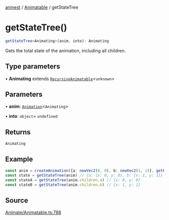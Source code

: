 [aninest](../../index.md) / [Animatable](../index.md) / getStateTree

# getStateTree()

```ts
getStateTree<Animating>(anim, into): Animating
```

Gets the total state of the animation, including all children.

## Type parameters

• **Animating** extends [`RecursiveAnimatable`](../type-aliases/RecursiveAnimatable.md)\<`unknown`\>

## Parameters

• **anim**: [`Animation`](../type-aliases/Animation.md)\<`Animating`\>

• **into**: `object`= `undefined`

## Returns

`Animating`

## Example

```ts
const anim = createAnimation({a: newVec2(0, 0), b: newVec2(1, 1)}, getLinearInterp(1))
const state = getStateTree(anim) // {a: {x: 0, y: 0}, b: {x: 1, y: 1}}
const stateA = getStateTree(anim.children.a) // {x: 0, y: 0}
const stateB = getStateTree(anim.children.b) // {x: 1, y: 1}
```

## Source

[Animate/Animatable.ts:788](https://github.com/zphrs/aninest/blob/18d4239/src/Animate/Animatable.ts#L788)
